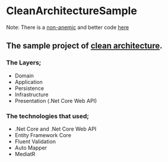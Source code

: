 # CleanArchitectureSample

Note: There is a [non-anemic](https://martinfowler.com/bliki/AnemicDomainModel.html) and better code [here](https://github.com/tolgacakir/ride-share-clean-architecture-sample)

## The sample project of [clean architecture](https://docs.microsoft.com/en-us/dotnet/architecture/modern-web-apps-azure/common-web-application-architectures#clean-architecture).


### The Layers;
* Domain
* Application
* Persistence
* Infrastructure
* Presentation (.Net Core Web API)

### The technologies that used;
* .Net Core and .Net Core Web API
* Entity Framework Core
* Fluent Validation
* Auto Mapper
* MediatR
